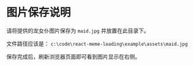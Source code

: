 # 图片保存说明

请将提供的龙女仆图片保存为 `maid.jpg` 并放置在此目录下。

文件路径应该是：
`c:\code\react-meme-loading\example\assets\maid.jpg`

保存完成后，刷新浏览器页面即可看到图片显示在右侧。
